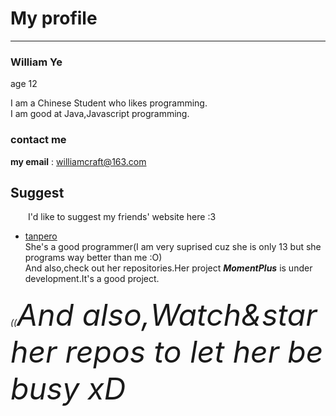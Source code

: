 # My profile
--------
### **William Ye**  
age 12  
  
I am a Chinese Student who likes programming.  
I am good at Java,Javascript programming.  
### contact me
**my email** : <williamcraft@163.com>  


## Suggest  
&emsp;&emsp;I'd like to suggest my friends' website here :3  
+ [tanpero](https://tanpero.github.io)  
She's a good programmer(I am very suprised cuz she is only 13 but she programs way better than me :O)  
And also,check out her repositories.Her project ***MomentPlus*** is under development.It's a good project.  
###### ((<font size=10>And also,Watch&star her repos to let her be busy xD</font>
